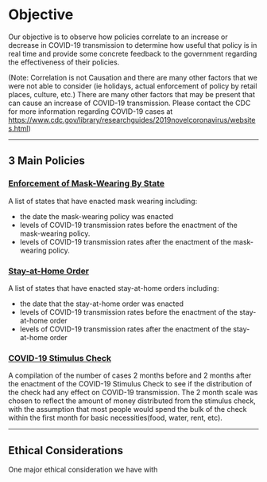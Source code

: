 # Objective

Our objective is to observe how policies correlate to an increase or decrease in COVID-19 transmission to determine how useful that policy is in real time and provide some concrete feedback to the government regarding the effectiveness of their policies.

(Note: Correlation is not Causation and there are many other factors that we were not able to consider (ie holidays, actual enforcement of policy by retail places, culture, etc.) There are many other factors that may be present that can cause an increase of COVID-19 transmission. Please contact the CDC for more information regarding COVID-19 cases at https://www.cdc.gov/library/researchguides/2019novelcoronavirus/websites.html)

* * *

## 3 Main Policies
### [Enforcement of Mask-Wearing By State](./maskWearing.html)

A list of states that have enacted mask wearing including:
 - the date the mask-wearing policy was enacted
 - levels of COVID-19 transmission rates before the enactment of the mask-wearing policy.
 - levels of COVID-19 transmission rates after the enactment of the mask-wearing policy.

### [Stay-at-Home Order](./stayAtHome.html)

A list of states that have enacted stay-at-home orders including:
 - the date that the stay-at-home order was enacted
 - levels of COVID-19 transmission rates before the enactment of the stay-at-home order
 - levels of COVID-19 transmission rates after the enactment of the stay-at-home order

### [COVID-19 Stimulus Check](./stimCheck.html)

A compilation of the number of cases 2 months before and 2 months after the enactment of the COVID-19 Stimulus Check to see if the distribution of the check had any effect on COVID-19 transmission. The 2 month scale was chosen to reflect the amount of money distributed from the stimulus check, with the assumption that most people would spend the bulk of the check within the first month for basic necessities(food, water, rent, etc).

* * *

## Ethical Considerations

One major ethical consideration we have with

